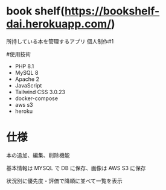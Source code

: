 # book shelf(https://bookshelf-dai.herokuapp.com/)

所持している本を管理するアプリ
個人制作#1

#使用技術

- PHP 8.1
- MySQL 8
- Apache 2
- JavaScript
- Tailwind CSS 3.0.23
- docker-compose
- aws s3
- heroku

# 仕様

本の追加、編集、削除機能

基本情報は MYSQL で DB に保存、画像は AWS S3 に保存

状況別に優先度・評価で降順に並べて一覧を表示
